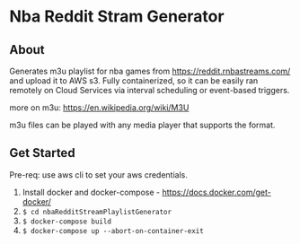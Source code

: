 # Nba Reddit Stram Generator #

## About ##
Generates m3u playlist for nba games from https://reddit.rnbastreams.com/ and upload it to AWS s3.
Fully containerized, so it can be easily ran remotely on Cloud Services via interval scheduling or event-based triggers.

more on m3u: https://en.wikipedia.org/wiki/M3U

m3u files can be played with any media player that supports the format.

## Get Started ##

Pre-req: use aws cli to set your aws credentials.

1. Install docker and docker-compose - https://docs.docker.com/get-docker/
2. `$ cd nbaRedditStreamPlaylistGenerator`
3. `$ docker-compose build`
4. `$ docker-compose up --abort-on-container-exit`

